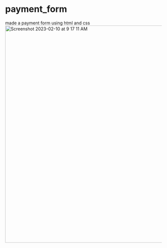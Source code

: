 # payment_form
made a payment form using html and css
<img width="699" alt="Screenshot 2023-02-10 at 9 17 11 AM" src="https://user-images.githubusercontent.com/92030841/217995890-4a500cd4-9efd-4c85-9920-a1013d0b2985.png">
